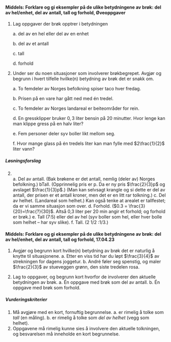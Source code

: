 #### Middels: Forklare og gi eksempler på de ulike betydningene av brøk: del av hel/enhet, del av antall, tall og forhold,  Øveoppgaver

1. Lag oppgaver der brøk opptrer i betydningen

   a. del av en hel eller del av en enhet

   b. del av et antall

   c. tall

   d. forhold

2. Under ser du noen situasjoner som involverer brøkbegrepet. Avgjør og
   begrunn i hvert tilfelle hvilke(n) betydning av brøk det er snakk
   om.

   a. To femdeler av Norges befolkning spiser taco hver fredag.

   b. Prisen på en vare har gått ned med én tredel.

   c. To femdeler av Norges landareal er beiteområder for rein.

   d. En gressklipper bruker $0,3$ liter bensin på $20$ minutter. Hvor
   lenge kan man klippe gress på en halv liter?

   e. Fem personer deler syv boller likt mellom seg.

   f. Hvor mange glass på én tredels liter kan man fylle med
   $2\frac{1}{2}$ liter vann?

##### Løsningsforslag

2. \
a. Del av antall. (Bak brøkene er det antall, nemlig (deler av) Norges befolkning.)
bTall. (Opprinnelig pris er p. Da er ny pris $\frac{2}{3}p$ og avslaget $\frac{1}{3}p$.) (Man kan selvsagt krangle og si dette er del av antall, der prisen er et antall kroner, men det er en litt rar tolkning.)
c. Del av helhet. (Landareal som helhet.) Kan også tenke at arealet er tallfestet; da er vi samme situasjon som over.
d. Forhold. ($0.3 = \frac{3}{20}=\frac{?}{30}$. Altså 0,3 liter per 20 min angir et forhold; og forhold er brøk.)
e. Tall (7∶5) eller del av hel (syv boller som hel, eller hver bolle som helhet – har syv slike).
f. Tall. (2 1/2 ∶1/3.)

#### Middels: Forklare og gi eksempler på de ulike betydningene av brøk: del av hel/enhet, del av antall, tall og forhold,  17.04.23

1. Avgjør og begrunn kort hvilke(n) betydning av brøk det er naturlig å knytte til situasjonene.
a. Etter en viss tid har du løpt $\frac{3}{4}$ av strekningen for dagens joggetur.
b. André føler seg spenstig, og maler $\frac{2}{3}$ av stueveggen grønn, den siste tredelen rosa.

2. Lag to oppgaver, og begrunn kort hvorfor de involverer den aktuelle betydningen av brøk.
a. Én oppgave med brøk som del av antall.
b. Én oppgave med brøk som forhold.

##### Vurderingskriterier

1. Må avgjøre med en kort, fornuftig begrunnelse.
a. er rimelig å tolke som _tall_ (en måling).
b. er rimelig å tolke som _del av helhet_ (vegg som helhet).
2. Oppgavene må rimelig kunne sies å involvere den aktuelle tolkningen, og besvarelsen må inneholde en kort begrunnelse.

